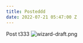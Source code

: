 ```yaml
---
title: Posteddd
date: 2022-07-21 05:47:00 Z
---
```


Post t333
![wizard-draft.png](/uploads/wizard-draft.png)
